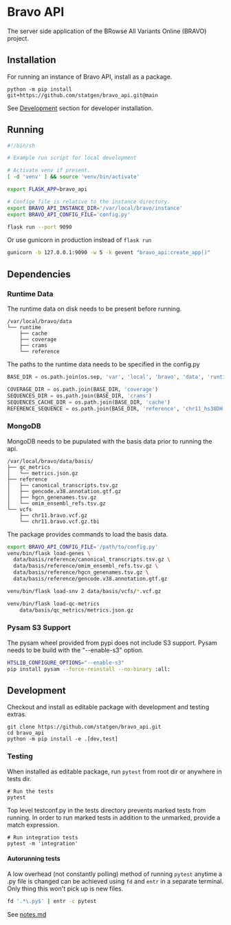 # Bravo API

The server side application of the BRowse All Variants Online (BRAVO) project.

## Installation
For running an instance of Bravo API, install as a package.
```
python -m pip install git+https://github.com/statgen/bravo_api.git@main
```
See [Development](#Development) section for developer installation.

## Running

```sh
#!/bin/sh

# Example run script for local development

# Activate venv if present.
[ -d 'venv' ] && source 'venv/bin/activate'

export FLASK_APP=bravo_api

# Confige file is relative to the instance directory.
export BRAVO_API_INSTANCE_DIR='/var/local/bravo/instance'
export BRAVO_API_CONFIG_FILE='config.py'

flask run --port 9090
```
Or use gunicorn in production instead of `flask run`
```sh
gunicorn -b 127.0.0.1:9090 -w 5 -k gevent "bravo_api:create_app()"
```

## Dependencies

### Runtime Data
The runtime data on disk needs to be present before running.

```
/var/local/bravo/data
└── runtime
    ├── cache
    ├── coverage
    ├── crams
    └── reference
```

The paths to the runtime data needs to be specified in the config.py
```py
BASE_DIR = os.path.join(os.sep, 'var', 'local', 'bravo', 'data', 'runtime')

COVERAGE_DIR = os.path.join(BASE_DIR, 'coverage')
SEQUENCES_DIR = os.path.join(BASE_DIR, 'crams')
SEQUENCES_CACHE_DIR = os.path.join(BASE_DIR, 'cache')
REFERENCE_SEQUENCE = os.path.join(BASE_DIR, 'reference', 'chr11_hs38DH.fa')
```

### MongoDB
MongoDB needs to be pupulated with the basis data prior to running the api.

```
/var/local/bravo/data/basis/
├── qc_metrics
│   └── metrics.json.gz
├── reference
│   ├── canonical_transcripts.tsv.gz
│   ├── gencode.v38.annotation.gtf.gz
│   ├── hgcn_genenames.tsv.gz
│   └── omim_ensembl_refs.tsv.gz
└── vcfs
    ├── chr11.bravo.vcf.gz
    └── chr11.bravo.vcf.gz.tbi
```

The package provides commands to load the basis data.
```sh
export BRAVO_API_CONFIG_FILE='/path/to/config.py'
venv/bin/flask load-genes \
  data/basis/reference/canonical_transcripts.tsv.gz \
  data/basis/reference/omim_ensembl_refs.tsv.gz \
  data/basis/reference/hgcn_genenames.tsv.gz \
  data/basis/reference/gencode.v38.annotation.gtf.gz

venv/bin/flask load-snv 2 data/basis/vcfs/*.vcf.gz

venv/bin/flask load-qc-metrics
	data/basis/qc_metrics/metrics.json.gz
```

### Pysam S3 Support
The pysam wheel provided from pypi does not include S3 support.
Pysam needs to be build with the "--enable-s3" option.

```sh
HTSLIB_CONFIGURE_OPTIONS="--enable-s3"
pip install pysam --force-reinstall --no-binary :all:
```

## Development
Checkout and install as editable package with development and testing extras.
```
git clone https://github.com/statgen/bravo_api.git
cd bravo_api
python -m pip install -e .[dev,test]
```

### Testing
When installed as editable package, run `pytest` from root dir or anywhere in tests dir.

```
# Run the tests
pytest
```

Top level testconf.py in the tests directory prevents marked tests from running.
In order to run marked tests in addition to the unmarked, provide a match expression.

```
# Run integration tests
pytest -m 'integration'
```

#### Autorunning tests
A low overhead (not constantly polling) method of running `pytest` anytime a .py file is changed
can be achieved using `fd` and `entr` in a separate terminal.
Only thing this won't pick up is new files.

```sh
fd '.*\.py$' | entr -c pytest
```

See [notes.md](notes.md)
